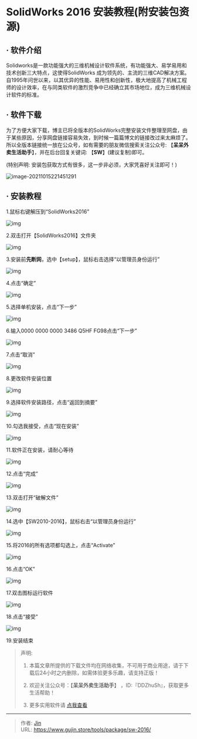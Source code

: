 # SolidWorks 2016 安装教程(附安装包资源)


## · 软件介绍
Solidworks是一款功能强大的三维机械设计软件系统，有功能强大、易学易用和技术创新三大特点，这使得SolidWorks 成为领先的、主流的三维CAD解决方案。自1995年问世以来，以其优异的性能、易用性和创新性，极大地提高了机械工程师的设计效率，在与同类软件的激烈竞争中已经确立其市场地位，成为三维机械设计软件的标准。

## · 软件下载
为了方便大家下载，博主已将全版本的SolidWorks完整安装文件整理至网盘，由于某些原因，分享网盘链接容易失效，到时候一篇篇博文的链接改过来太麻烦了。所以全版本链接统一放在公众号，如有需要的朋友微信搜索关注公众号: 【**呆呆外卖生活助手**】，并在后台回复关键词: 【**SW**】(建议复制)即可。

(特别声明: 安装包获取方式有很多，这一步非必须，大家凭喜好关注即可！)

![image-20211015221451291](https://img.gujin.store/img/image-20211015221451291.png)

## · 安装教程

1.鼠标右键解压到“SolidWorks2016”

![img](https://img.gujin.store/img/v2-55d70d0df4c8cbc0796dff141b1a264a_720w.png)

2.双击打开【SolidWorks2016】文件夹

![img](https://img.gujin.store/img/v2-709caffbec987d663e22f2f3481845e5_720w.png)

3.安装前**先断网**，选中【setup】，鼠标右击选择“以管理员身份运行”

![img](https://img.gujin.store/img/v2-9754345969c8cfbe407971a60c139ea4_720w.png)

4.点击“确定”

![img](https://img.gujin.store/img/v2-587a947f7feff73cb57e28bf1aaa6abe_720w.png)

5.选择单机安装，点击“下一步”

![img](https://img.gujin.store/img/v2-9d12d62b3e6e1cd4248dfa119e99c17f_720w.png)

6.输入0000 0000 0000 3486 Q5HF FG98点击“下一步”

![img](https://img.gujin.store/img/v2-65d9208ddfbdb6cd5836d50e6942643f_720w.png)

7.点击“取消”

![img](https://img.gujin.store/img/v2-fbfbfa98305c84e891d08c4dd2b48d64_720w.png)

8.更改软件安装位置

![img](https://img.gujin.store/img/v2-6e2451467bb534c664d6dca8304aec3b_720w.png)

9.选择软件安装路径，点击“返回到摘要”

![img](https://img.gujin.store/img/v2-8fb15d219e335392119bcd33d40735f2_720w.png)

10.勾选我接受，点击“现在安装”

![img](https://img.gujin.store/img/v2-42180380c6534d77d80030a4049c3d9e_720w.png)

11.软件正在安装，请耐心等待

![img](https://img.gujin.store/img/v2-246874ce9589bd10e65f2ab9f1db52d6_720w.png)

12.点击“完成”

![img](https://img.gujin.store/img/v2-c796a0f5d3cbaf006cfdb7e1ac3106cf_720w.png)

13.双击打开“破解文件”

![img](https://img.gujin.store/img/v2-9210c68f174ccbe3c395f28a3ccb3130_720w.png)

14.选中【SW2010-2016】，鼠标右击“以管理员身份运行”

![img](https://img.gujin.store/img/v2-03f2e74cfe61a16dea48d4858ee4e221_720w.png)

15.将2016的所有选项都勾选上，点击“Activate”

![img](https://img.gujin.store/img/v2-ba1f419acf0ca388919bab0b086ab0b8_720w.png)

16.点击“OK”

![img](https://img.gujin.store/img/v2-e68609a80ce7d600028ecd7e0b0184ce_720w.png)

17.双击图标运行软件

![img](https://img.gujin.store/img/v2-177c6ca57aa7063ea2fba2f1c2ec2057_720w.png)

18.点击“接受”

![img](https://img.gujin.store/img/v2-260011c55aea08b745f12112f5b2a0ac_720w.png)

19.安装结束




> 声明: 
>
> 1. 本篇文章所提供的下载文件均在网络收集，不可用于商业用途，请于下载后24小时之内删除，如需体验更多乐趣，请支持正版！
>
> 2. 欢迎关注公众号：【**呆呆外卖生活助手**】 ，ID:『DDZhuSh』，获取更多生活帮助！
>
> 3. 更多实用软件请  [点我查看](/tools)

---

> 作者: [Jin](https://img.gujin.store/img/favicon.ico)  
> URL: https://www.gujin.store/tools/package/sw-2016/  

